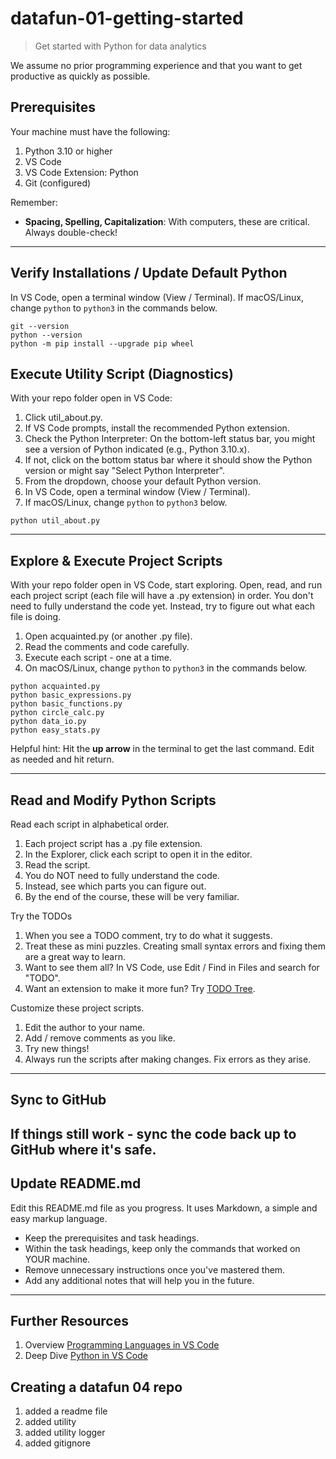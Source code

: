 # datafun-01-getting-started

> Get started with Python for data analytics

We assume no prior programming experience and that you want to
get productive as quickly as possible.

## Prerequisites

Your machine must have the following:

1. Python 3.10 or higher
1. VS Code
1. VS Code Extension: Python
1. Git (configured)

Remember:

- **Spacing, Spelling, Capitalization**: With computers, these are critical. Always double-check!

---

## Verify Installations / Update Default Python

In VS Code, open a terminal window (View / Terminal).
If macOS/Linux, change `python` to `python3` in the commands below.

```shell
git --version
python --version
python -m pip install --upgrade pip wheel
```

## Execute Utility Script (Diagnostics)

With your repo folder open in VS Code:

1. Click util_about.py.
1. If VS Code prompts, install the recommended Python extension.
1. Check the Python Interpreter: On the bottom-left status bar, you might see a version of Python indicated (e.g., Python 3.10.x).
1. If not, click on the bottom status bar where it should show the Python version or might say "Select Python Interpreter".
1. From the dropdown, choose your default Python version.
1. In VS Code, open a terminal window (View / Terminal).
1. If macOS/Linux, change `python` to `python3` below.

```shell
python util_about.py
```
---

## Explore & Execute Project Scripts

With your repo folder open in VS Code, start exploring.
Open, read, and run each project script (each file will have a .py extension) in order.
You don't need to fully understand the code yet. 
Instead, try to figure out what each file is doing.

1. Open acquainted.py (or another .py file).
1. Read the comments and code carefully.
1. Execute each script - one at a time.
1. On macOS/Linux, change `python` to `python3` in the commands below.

```shell
python acquainted.py
python basic_expressions.py
python basic_functions.py
python circle_calc.py
python data_io.py
python easy_stats.py
```

Helpful hint: Hit the **up arrow** in the terminal to get the last command. Edit as needed and hit return.

---

## Read and Modify Python Scripts

Read each script in alphabetical order.

1. Each project script has a .py file extension.
1. In the Explorer, click each script to open it in the editor.
1. Read the script.
1. You do NOT need to fully understand the code.
1. Instead, see which parts you can figure out.
1. By the end of the course, these will be very familiar.

Try the TODOs

1. When you see a TODO comment, try to do what it suggests.
1. Treat these as mini puzzles. Creating small syntax errors and fixing them are a great way to learn.
1. Want to see them all? In VS Code, use Edit / Find in Files and search for "TODO".
1. Want an extension to make it more fun? Try [TODO Tree](https://marketplace.visualstudio.com/items?itemName=Gruntfuggly.todo-tree).

Customize these project scripts.

1. Edit the author to your name.
1. Add / remove comments as you like.
1. Try new things!
1. Always run the scripts after making changes. Fix errors as they arise.

---

## Sync to GitHub

If things still work - sync the code back up to GitHub where it's safe.
---

## Update README.md

Edit this README.md file as you progress. It uses Markdown, a simple and easy markup language.

- Keep the prerequisites and task headings. 
- Within the task headings, keep only the commands that worked on YOUR machine. 
- Remove unnecessary instructions once you've mastered them.
- Add any additional notes that will help you in the future.

---

## Further Resources

1. Overview [Programming Languages in VS Code](https://code.visualstudio.com/docs/languages/overview)
1. Deep Dive [Python in VS Code](https://code.visualstudio.com/docs/python/python-tutorial)

## Creating a datafun 04 repo
1. added a readme file
2. added utility
3. added utility logger
4. added gitignore
